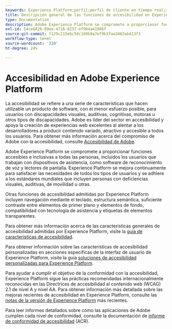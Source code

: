 ```yaml
---
keywords: Experience Platform;perfil;perfil de cliente en tiempo real;solución de problemas;API;perfil unificado;perfil unificado;perfil unificado;perfil unificado;rtcp;gráficos XDM
title: Descripción general de las funciones de accesibilidad en Experience Platform
type: Documentation
description: Adobe Experience Platform se compromete a proporcionar funciones accesibles e inclusivas a todas las personas.
exl-id: 54ce6826-09ee-4716-8237-ef904a41986f
source-git-commit: f129c215ebc5dc169b9a7ef9b3faa3463ab413f3
workflow-type: tm+mt
source-wordcount: '310'
ht-degree: 24%

---
```


# Accesibilidad en Adobe Experience Platform

La accesibilidad se refiere a una serie de características que hacen utilizable un producto de software, con el menor esfuerzo posible, para usuarios con discapacidades visuales, auditivas, cognitivas, motoras u otros tipos de discapacidades. Adobe es líder del sector en accesibilidad y apoya la creación de experiencias web excelentes al alentar a los desarrolladores a producir contenido variado, atractivo y accesible a todos los usuarios. Para obtener más información acerca del compromiso de Adobe con la accesibilidad, consulte [Accesibilidad de Adobe](https://www.adobe.com/accessibility.html).

Adobe Experience Platform se compromete a proporcionar funciones accesibles e inclusivas a todas las personas, incluidos los usuarios que trabajan con dispositivos de asistencia, como software de reconocimiento de voz y lectores de pantalla. Experience Platform se mejora continuamente para satisfacer las necesidades de todos los tipos de usuarios y se adhiere a los estándares mundiales que incluyen personas con deficiencias visuales, auditivas, de movilidad u otras.

Otras funciones de accesibilidad admitidas por Experience Platform incluyen navegación mediante el teclado, estructura semántica, suficiente contraste entre elementos de primer plano y elementos de fondo, compatibilidad con tecnología de asistencia y etiquetas de elementos transparentes.

Para obtener más información acerca de las características generales de accesibilidad admitidas por Experience Platform, visite la [guía de características de accesibilidad](features.md).

Para obtener información sobre las características de accesibilidad personalizadas en secciones específicas de la interfaz de usuario de Experience Platform, visite la guía [soluciones de accesibilidad personalizadas para Experience Platform](custom.md).

Para ayudar a cumplir el objetivo de la conformidad con la accesibilidad, Experience Platform sigue las prácticas recomendadas internacionalmente reconocidas en las Directrices de accesibilidad al contenido web (WCAG) 2.1 de nivel A y nivel AA. Para obtener información más detallada sobre las mejoras recientes de accesibilidad en Experience Platform, consulte las [notas de la versión de Experience Platform](../release-notes/latest/latest.md) más recientes.

Para leer informes detallados sobre cómo las aplicaciones de Adobe cumplen cada nivel de conformidad, consulte la documentación de [informe de conformidad de accesibilidad](https://www.adobe.com/accessibility/compliance.html) (ACR).
